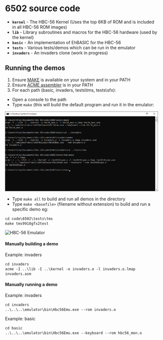 # 6502 source code

* **`kernel`** - The HBC-56 Kernel (Uses the top 6KB of ROM and is included in all HBC-56 ROM images)
* **`lib`** - Library subroutines and macros for the HBC-56 hardware (used by the kernel)
* **`basic`** - An implementation of EhBASIC for the HBC-56
* **`tests`** - Various tests/demos which can be run in the emulator
* **`invaders`** - An invaders clone (work in progress)

## Running the demos
1. Ensure [MAKE](http://gnuwin32.sourceforge.net/packages/make.htm) is available on your system and in your PATH
2. Ensure [ACME assembler](https://sourceforge.net/projects/acme-crossass) is in your PATH
3. For each path (basic, invaders, tests\tms, tests\sfx):
 * Open a console to the path
 * Type `make` (this will build the default program and run it in the emulator:

  <img src="/img/make.png" alt="Make the demos" width="640px">

 * Type `make all` to build and run all demos in the directory
 * Type `make <basefile>` (filename without extension) to build and run a specific demo eg:
 
```
cd code\6502\tests\tms
make tms9918gfx2test
```

<img src="https://raw.githubusercontent.com/visrealm/vrEmuTms9918/main/res/mode2demo.gif" alt="HBC-56 Emulator" width="800px">

#### Manually building a demo
Example: invaders
```
cd invaders
acme -I ..\lib -I ..\kernel -o invaders.o -l invaders.o.lmap invaders.asm
```
#### Manually running a demo
Example: invaders
```
cd invaders
..\..\..\emulator\bin\Hbc56Emu.exe --rom invaders.o
```
Example: basic
```
cd basic
..\..\..\emulator\bin\Hbc56Emu.exe --keyboard --rom hbc56_mon.o
```
